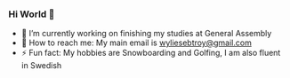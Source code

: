 ### Hi World 👋


- 🔭 I’m currently working on finishing my studies at General Assembly
- 📨 How to reach me: My main email is wyliesebtroy@gmail.com
- ⚡ Fun fact: My hobbies are Snowboarding and Golfing, I am also fluent in Swedish
